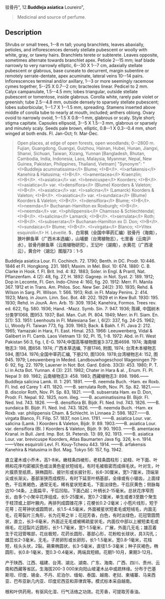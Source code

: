 驳骨丹",
12.**Buddleja asiatica** Loureiro",

> Medicinal and source of perfume.

## Description
Shrubs or small trees, 1--8 m tall; young branchlets, leaves abaxially, petioles, and inflorescences densely stellate pubescent or woolly with white, gray, or tawny hairs. Branchlets terete or subterete. Leaves opposite, sometimes alternate towards branchlet apex. Petiole 2--15 mm; leaf blade narrowly to very narrowly elliptic, 6--30 X 1--7 cm, adaxially stellate pubescent or glabrous, base cuneate to decurrent, margin subentire or remotely serrate-dentate, apex acuminate, lateral veins 10--14 pairs. Inflorescences terminal and/or axillary, 1--3 or more seemingly racemose cymes together, 5--25 X 0.7--2 cm; bracteoles linear. Pedicel to 2 mm. Calyx campanulate, 1.5--4.5 mm; lobes triangular, outside stellate pubescent or tomentose, inside glabrous. Corolla white, rarely pale violet or greenish; tube 2.5--4.8 mm, outside densely to sparsely stellate pubescent; lobes suborbicular, 1--1.7 X 1--1.5 mm, spreading. Stamens inserted above middle of corolla tube to nearly at mouth, included; anthers oblong. Ovary ovoid to narrowly ovoid, 1--1.5 X 0.8--1 mm, glabrous or scaly. Style short; stigma capitate. Capsules ellipsoid, 3--5 X 1.5--3 mm, glabrous or sparsely and minutely scaly. Seeds pale brown, elliptic, 0.8--1 X 0.3--0.4 mm, short winged at both ends. Fl. Jan-Oct; fr. Mar-Dec.

> Open places, at edge of open forests, open woodlands; 0--2800 m. Fujian, Guangdong, Guangxi, Guizhou, Hainan, Hubei, Hunan, Jiangxi, Shanxi, Sichuan, Taiwan, Xizang, Yunnan [Bangladesh, Bhutan, Cambodia, India, Indonesia, Laos, Malaysia, Myanmar, Nepal, New Guinea, Pakistan, Philippines, Thailand, Vietnam]
  "Synonym": "&lt;I&gt;Buddleja acuminatissima&lt;/I&gt; Blume; &lt;I&gt;B&lt;/I&gt;. &lt;I&gt;arfakensis&lt;/I&gt; Kanehira &amp; Hatusima; &lt;I&gt;B&lt;/I&gt;. &lt;I&gt;amentacea&lt;/I&gt; Kraenzlin; &lt;I&gt;B&lt;/I&gt;. &lt;I&gt;asiatica&lt;/I&gt; var. &lt;I&gt;brevicuspe&lt;/I&gt; Koorders; &lt;I&gt;B&lt;/I&gt;. &lt;I&gt;asiatica&lt;/I&gt; var. &lt;I&gt;densiflora&lt;/I&gt; (Blume) Koorders &amp; Valeton; &lt;I&gt;B&lt;/I&gt;. &lt;I&gt;asiatica&lt;/I&gt; var. &lt;I&gt;salicina&lt;/I&gt; (Lamarck) Koorders &amp; Valeton; &lt;I&gt;B&lt;/I&gt;. &lt;I&gt;asiatica&lt;/I&gt; var. &lt;I&gt;sundaica&lt;/I&gt; (Blume) Koorders &amp; Valeton; &lt;I&gt;B&lt;/I&gt;. &lt;I&gt;densiflora&lt;/I&gt; Blume; &lt;I&gt;B&lt;/I&gt;. &lt;I&gt;neemda&lt;/I&gt; Buchanan-Hamilton ex Roxburgh; &lt;I&gt;B&lt;/I&gt;. &lt;I&gt;neemda&lt;/I&gt; var. &lt;I&gt;philippensis&lt;/I&gt; Chamisso &amp; Schlechtendal; &lt;I&gt;B&lt;/I&gt;. &lt;I&gt;salicina&lt;/I&gt; Lamarck; &lt;I&gt;B&lt;/I&gt;. &lt;I&gt;serrulata&lt;/I&gt; Roth; &lt;I&gt;B&lt;/I&gt;. &lt;I&gt;subserrata&lt;/I&gt; Buchanan-Hamilton ex D. Don; &lt;I&gt;B&lt;/I&gt;. &lt;I&gt;sundaica&lt;/I&gt; Blume; &lt;I&gt;B&lt;/I&gt;. &lt;I&gt;virgata&lt;/I&gt; Blanco; &lt;I&gt;Vitex esquirolii&lt;/I&gt; H. Léveillé.
**5．白背枫（全国中草药汇编）驳骨丹（海南），狭叶醉鱼草（广西木本选编），山埔姜（台湾植物志），七里香（云南沪水），驳骨丹醉鱼草（云南植物研究），王记叶（湖南），水黄花（广西凌云），黄合叶（湖北）图版73：1-5**

Buddleja asiatica Lour. Fl. Cochinch. 72. 1790; Benth. in DC. Prodr. 10:446. 1846 et Fl. Hongkong. 231. 1861; Maxim. in Mel. Biol. 10: 674. 1880: C. B. Clarke in Hook. f. Fl. Brit. Ind. 4: 82. 1883; Soler. in Engl. & Prantl, Nat. Pflanzenfam. 4 (2): 48, fig. 27, H. 1892: Gagnep. in Not. Syst. 2: 189. 1912; Dop in Lecomte, Fl. Gen. Indo-Chine 4: 160, fig. 20. 1912: Merr. Fl. Manila 367. 1912 et in Trans. Am. Philos. Soc. New Ser. 24(2): 310. 1935; Rehd. & Wilson in Sarg. Pl. Wilson. 1: 566. 1913; Ridl. in Fl. Malay Penins. 2: 414. 1923; Marq. in Journ. Linn. Soc. Bot. 48: 202. 1929 et in Kew Bull. 1930: 195. 1930; Rehd. in JourA. Arn. Arb. 15: 309. 1934; Kanehira, Formos. Trees rev. ed. 622, fig. 580. 1936; Hand. -Mazz. Symb. Sin. 7: 947. 1936; 陈嵘, 中国树木分类学1068, 图953. 1937; Bail. Man. Cult. Pl. 804. 1949; Merr. in Fl. Siam. En. 3(1): 53. 1951: Leenhouts in Fl. Malesiana Ser. l, 6(2): 337, fig. 24-25. 1962; Li, Woody Fl. Taiwan 773, fig. 309. 1963; Back. & Bakh. f. Fl. Java 2: 212. 1965; Yamazaki in Hara, Fl. East. Himal. 253. 1966: Leeuwenberg, Vidal & Galibert in Fl. Camb. Laos Vietnam 13: 92, Pl. 15, 1-8. 1972: Abd. in Fl. West Pakistan 56:3, fig. l, E-G. 1974;中国高等植物图鉴3:372,图4698. 1974; 海南植物志3: 198, 图658. 1974; 广西本草选编, 下册1746, 附图, 1974; 台湾木本植物志594, 图134. 1976;全国中草药汇编, 下册210, 图1309. 1978;台湾植物志4: 152, 图945. 1979; Leeuwenberg in Meded. Landbouwhogeschool Wageningen 79-6: 92, fig. 22. 1979; Lauener in Not: Bot. Gard. Edinb. 33(3): 453. 1980; P. T. Li in Acta Bot. Yunnan. 4 (3): 231. 1982; Chater in Hara & al. , Enum. Fl. Pl. Nepal 3: 89. 1982; 云南植物志3: 458. 1983; 西藏植物志3: 898. 1986.——Buddleja salicina Lamk. Ill. 1: 291. 1891. ——B. neemda Buch. -Ham. ex Roxb. Fl. Ind. ed Carey 1: 411. 1820. ——B. serrulata Roth, Nov. Pl. Sp. 82. 1821.——B. discolor Roth, Nov. Pl. Sp. 83, 1821. ——B. subserrata Ham. ex D. Don, Prodr. Fl. Nepal. 92. 1825, nom. illeg. ——B. acuminatissima Bl. Bijdr. Fl. Ned. Ind. 743. 1826. ——B. densiflora Bl. Bijdr. Fl. Ned. Ind. 743. 1826. ——B. sundaica Bl. Bijdr. Fl. Ned. Ind. 743. 1826. ——B. neemda Buch. -Ham. ex Roxb. var. philippensis Cham. & Schlecht. in Linnaea 2: 598. 1827.——B. virgata Blanco, Fl. Filip. 57. 1837, non Linn. 1781. ——B. asiatica Lour. var. salicina (Lamk. ) Koorders & Valeton, Bijdr. 9: 89. 1903.——B. asiatica Lour. var. densiflora (Bl. ) Koorders & Valeton, Bijdr. 9: 90. 1903. ——B. amentacea Kranal. in Bull. Jard. Imp. Bot. St. Petersb. 13: 89, 92. 1913. ——B. asiatica Lour. var. brevicuspe Koorders, Atlas Baumarten Java fig. 326, k-n. 1914. ——Vitex esquirolii Levl. Fl. Kouy-Tcheou 443. 1914. ——B. arfakensis Kanehira & Hatusima in Bot. Mag. Tokyo 56: 157, fig. 1942.

直立灌木或小乔木，高1-8米。嫩枝条四棱形，老枝条圆柱形；幼枝、叶下面、叶柄和花序均密被灰色或淡黄色星状短绒毛，有时毛被极密而成绵毛状。叶对生，叶片膜质至纸质，狭椭圆形、披针形或长披针形，长6-30厘米，宽1-7厘米，顶端渐尖或长渐尖，基部渐狭而成楔形，有时下延至叶柄基部，全缘或有小锯齿，上面绿色，干后黑褐色，通常无毛，稀有星状短柔毛，下面淡绿色，干后灰黄色；侧脉每边10-14条，上面扁平，干后凹陷，下面凸起；叶柄长2-15毫米。总状花序窄而长，由多个小聚伞花序组成，长5-25厘米，宽0.7-2厘米，单生或者3至数个聚生于枝顶或上部叶腋内，再排列成圆锥花序；花梗长0.2-2毫米；小苞片线形，短于花萼；花萼钟状或圆筒状，长1.5-4.5毫米，外面被星状短柔毛或短绒毛，内面无毛，花萼裂片三角形，长为花萼之半；花冠芳香，白色，有时淡绿色，花冠管圆筒状，直立，长3-6毫米，外面近无毛或被稀疏星状毛，内面仅中部以上被短柔毛或绵毛，花冠裂片近圆形，长1-1.7毫米，宽1-1.5毫米，广展，外面几无毛；雄蕊着生于花冠管喉部，花丝极短，花药长圆形，基部心形，花粉粒长球状，具3沟孔；雌蕊长2-3毫米，无毛，子房卵形或长卵形，长1-1.5毫米，宽0.8-1毫米，花柱短，柱头头状，2裂。蒴果椭圆状，长3-5毫米，直径1.5-3毫米；种子灰褐色，椭圆形，长0.8-1毫米，宽0.3-0.4毫米，两端具短翅。花期1-10月，果期3-12月。

产于陕西、江西、福建、台湾、湖北、湖南、广东、海南、广西、四川、贵州、云南和西藏等省区。生海拔200-3 000米向阳山坡灌木丛中或疏林缘。分布于巴基斯坦、印度、锡金、不丹、尼泊尔、缅甸、泰国、越南、老挝、柬埔寨、马来西亚、巴布亚新几内亚、印度尼西亚和菲律宾等。模式标本采自越南。

根和叶供药用，有驱风化湿、行气活络之功效。花芳香，可提取芳香油。

